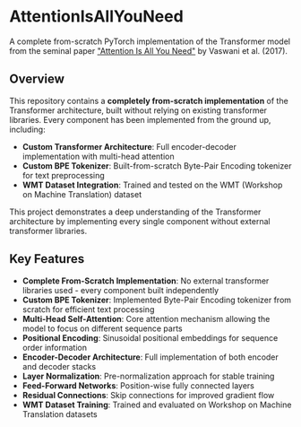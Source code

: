 # AttentionIsAllYouNeed

A complete from-scratch PyTorch implementation of the Transformer model from the seminal paper ["Attention Is All You Need"](https://arxiv.org/abs/1706.03762) by Vaswani et al. (2017).

## Overview

This repository contains a **completely from-scratch implementation** of the Transformer architecture, built without relying on existing transformer libraries. Every component has been implemented from the ground up, including:

- **Custom Transformer Architecture**: Full encoder-decoder implementation with multi-head attention
- **Custom BPE Tokenizer**: Built-from-scratch Byte-Pair Encoding tokenizer for text preprocessing
- **WMT Dataset Integration**: Trained and tested on the WMT (Workshop on Machine Translation) dataset

This project demonstrates a deep understanding of the Transformer architecture by implementing every single component without external transformer libraries.

## Key Features

- **Complete From-Scratch Implementation**: No external transformer libraries used - every component built independently
- **Custom BPE Tokenizer**: Implemented Byte-Pair Encoding tokenizer from scratch for efficient text processing
- **Multi-Head Self-Attention**: Core attention mechanism allowing the model to focus on different sequence parts
- **Positional Encoding**: Sinusoidal positional embeddings for sequence order information
- **Encoder-Decoder Architecture**: Full implementation of both encoder and decoder stacks
- **Layer Normalization**: Pre-normalization approach for stable training
- **Feed-Forward Networks**: Position-wise fully connected layers
- **Residual Connections**: Skip connections for improved gradient flow
- **WMT Dataset Training**: Trained and evaluated on Workshop on Machine Translation datasets

